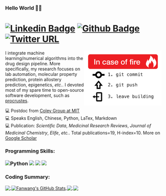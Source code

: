 ### Hello World 🐱‍💻

# [![Linkedin Badge](https://img.shields.io/badge/-LinkedIn-0077B5?style=flat&logo=Linkedin&logoColor=white&link=https://www.linkedin.com/in/fanwang-meng-3687a6a2/?locale=en_US)](https://www.linkedin.com/in/fanwang-meng-3687a6a2/?locale=en_US)  [![Github Badge](https://img.shields.io/badge/-Github-242A2D?style=flat&logo=Github&logoColor=white&link=https://github.com/FanwangM/)](https://github.com/FanwangM/)  [![Twitter URL](https://img.shields.io/twitter/url?url=https%3A%2F%2Ftwitter.com%2FFanwangMeng)](https://twitter.com/FanwangMeng)

<img src="./git_fire.png" min-width="267px" max-width="267px" width="250px" align="right" alt="Logo git_fire png">

<p align="left">

I integrate machine learning/numerical algorithms into the drug design
pipeline. More specifically, my research focuses on lab automation, molecular property prediction, protein allostery prediction, epigenetics, *etc.*. I devoted most of my spare time to open-source software development, such as
[procrustes](https://github.com/theochem/procrustes).
<br>

💻 Postdoc from [Coley Group at MIT](https://coley.mit.edu/) <br>
💻 Speaks English, Chinese, Python, LaTex, Markdown<br>
💻 Publication: *Scientific Data*, *Medicinal Research Reviews*, *Journal of Medicinal Chemistry*,
*Elife*, *etc.*. Total publications=19,
H-index=10. More on [Google Scholar](https://scholar.google.ca/citations?user=5Xk8ab8AAAAJ&hl=en)<br>
</p>

### Programming Skills: <br/> <br/> ![Python](https://img.shields.io/badge/-Python-0077B5?style=flat&logoColor=white&logo=python)  ![](https://img.shields.io/badge/Shell-Bash-informational?style=flat&logo=gnu-bash&logoColor=white&color=blueviolet)  ![](https://img.shields.io/badge/GitHub-Git-informational?style=flat&logo=git&logoColor=white&color=blueviolet)  ![](https://img.shields.io/badge/OS-Linux-informational?style=flat&logo=linux&logoColor=white&color=blueviolet)<br/>


### Coding Summary:


<a href="https://github.com/FanwangM/FanwangM">
  <img align="center" src="https://github-readme-stats.vercel.app/api/top-langs/?username=FanwangM&hide=html,tex,jupyter%20notebook&title_color=ffffff&text_color=c9cacc&icon_color=blueviolet&bg_color=1d1f21&langs_count=3" />
</a>
<a href="https://github.com/FanwangM/FanwangM">
  <img align="center" src="https://github-readme-stats.vercel.app/api?username=FanwangM&show_icons=true&line_height=27&count_private=true&title_color=ffffff&text_color=c9cacc&icon_color=blueviolet&bg_color=1d1f21" alt="Fanwang's GitHub Stats" />
</a>

<a href="https://github.com/theochem/procrustes">
  <img align="center" src="https://github-readme-stats.vercel.app/api/pin/?username=theochem&repo=procrustes&title_color=ffffff&text_color=c9cacc&icon_color=blueviolet&bg_color=1d1f21" />
</a>


<a href="https://github.com/theochem/iodata">
  <img align="center" src="https://github-readme-stats.vercel.app/api/pin/?username=theochem&repo=iodata&title_color=ffffff&text_color=c9cacc&icon_color=blueviolet&bg_color=1d1f21" />
</a>

<!-- <a href="https://github.com/theochem/B3clf">
  <img align="center" src="https://github-readme-stats.vercel.app/api/pin/?username=theochem&repo=B3clf&title_color=ffffff&text_color=c9cacc&icon_color=blueviolet&bg_color=1d1f21" />
</a>

<a href="https://github.com/theochem/B3DB">
  <img align="center" src="https://github-readme-stats.vercel.app/api/pin/?username=theochem&repo=B3DB&title_color=ffffff&text_color=c9cacc&icon_color=blueviolet&bg_color=1d1f21" />
</a> -->
